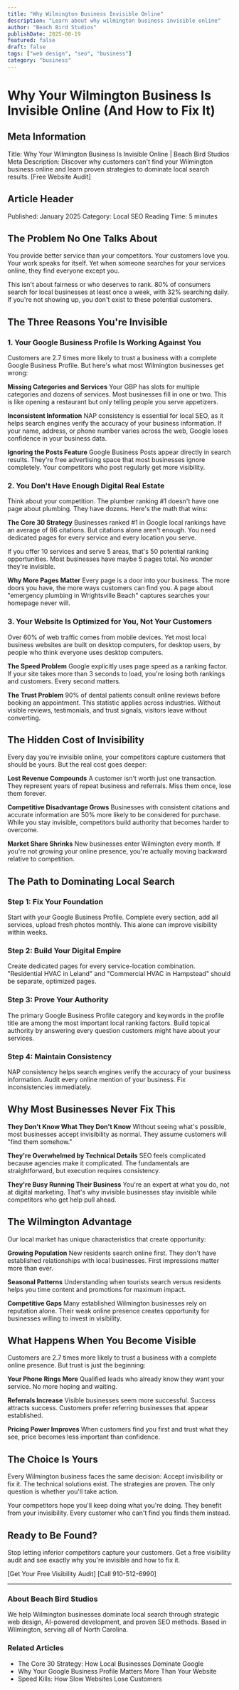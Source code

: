 ```yaml
---
title: "Why Wilmington Business Invisible Online"
description: "Learn about why wilmington business invisible online"
author: "Beach Bird Studios"
publishDate: 2025-08-19
featured: false
draft: false
tags: ["web design", "seo", "business"]
category: "business"
---
```


# Why Your Wilmington Business Is Invisible Online (And How to Fix It)

## Meta Information
Title: Why Your Wilmington Business Is Invisible Online | Beach Bird Studios
Meta Description: Discover why customers can't find your Wilmington business online and learn proven strategies to dominate local search results. [Free Website Audit]

## Article Header
Published: January 2025
Category: Local SEO
Reading Time: 5 minutes

## The Problem No One Talks About

You provide better service than your competitors. Your customers love you. Your work speaks for itself. Yet when someone searches for your services online, they find everyone except you.

This isn't about fairness or who deserves to rank. 80% of consumers search for local businesses at least once a week, with 32% searching daily.  If you're not showing up, you don't exist to these potential customers.

## The Three Reasons You're Invisible

### 1. Your Google Business Profile Is Working Against You

Customers are 2.7 times more likely to trust a business with a complete Google Business Profile.  But here's what most Wilmington businesses get wrong:

**Missing Categories and Services**
Your GBP has slots for multiple categories and dozens of services. Most businesses fill in one or two. This is like opening a restaurant but only telling people you serve appetizers.

**Inconsistent Information**
NAP consistency is essential for local SEO, as it helps search engines verify the accuracy of your business information.  If your name, address, or phone number varies across the web, Google loses confidence in your business data.

**Ignoring the Posts Feature**
Google Business Posts appear directly in search results. They're free advertising space that most businesses ignore completely. Your competitors who post regularly get more visibility.

### 2. You Don't Have Enough Digital Real Estate

Think about your competition. The plumber ranking #1 doesn't have one page about plumbing. They have dozens. Here's the math that wins:

**The Core 30 Strategy**
Businesses ranked #1 in Google local rankings have an average of 86 citations.  But citations alone aren't enough. You need dedicated pages for every service and every location you serve.

If you offer 10 services and serve 5 areas, that's 50 potential ranking opportunities. Most businesses have maybe 5 pages total. No wonder they're invisible.

**Why More Pages Matter**
Every page is a door into your business. The more doors you have, the more ways customers can find you. A page about "emergency plumbing in Wrightsville Beach" captures searches your homepage never will.

### 3. Your Website Is Optimized for You, Not Your Customers

Over 60% of web traffic comes from mobile devices.  Yet most local business websites are built on desktop computers, for desktop users, by people who think everyone uses desktop computers.

**The Speed Problem**
Google explicitly uses page speed as a ranking factor. If your site takes more than 3 seconds to load, you're losing both rankings and customers. Every second matters.

**The Trust Problem**
90% of dental patients consult online reviews before booking an appointment.  This statistic applies across industries. Without visible reviews, testimonials, and trust signals, visitors leave without converting.

## The Hidden Cost of Invisibility

Every day you're invisible online, your competitors capture customers that should be yours. But the real cost goes deeper:

**Lost Revenue Compounds**
A customer isn't worth just one transaction. They represent years of repeat business and referrals. Miss them once, lose them forever.

**Competitive Disadvantage Grows**
Businesses with consistent citations and accurate information are 50% more likely to be considered for purchase.  While you stay invisible, competitors build authority that becomes harder to overcome.

**Market Share Shrinks**
New businesses enter Wilmington every month. If you're not growing your online presence, you're actually moving backward relative to competition.

## The Path to Dominating Local Search

### Step 1: Fix Your Foundation
Start with your Google Business Profile. Complete every section, add all services, upload fresh photos monthly. This alone can improve visibility within weeks.

### Step 2: Build Your Digital Empire
Create dedicated pages for every service-location combination. "Residential HVAC in Leland" and "Commercial HVAC in Hampstead" should be separate, optimized pages.

### Step 3: Prove Your Authority
The primary Google Business Profile category and keywords in the profile title are among the most important local ranking factors.  Build topical authority by answering every question customers might have about your services.

### Step 4: Maintain Consistency
NAP consistency helps search engines verify the accuracy of your business information.  Audit every online mention of your business. Fix inconsistencies immediately.

## Why Most Businesses Never Fix This

**They Don't Know What They Don't Know**
Without seeing what's possible, most businesses accept invisibility as normal. They assume customers will "find them somehow."

**They're Overwhelmed by Technical Details**
SEO feels complicated because agencies make it complicated. The fundamentals are straightforward, but execution requires consistency.

**They're Busy Running Their Business**
You're an expert at what you do, not at digital marketing. That's why invisible businesses stay invisible while competitors who get help pull ahead.

## The Wilmington Advantage

Our local market has unique characteristics that create opportunity:

**Growing Population**
New residents search online first. They don't have established relationships with local businesses. First impressions matter more than ever.

**Seasonal Patterns**
Understanding when tourists search versus residents helps you time content and promotions for maximum impact.

**Competitive Gaps**
Many established Wilmington businesses rely on reputation alone. Their weak online presence creates opportunity for businesses willing to invest in visibility.

## What Happens When You Become Visible

Customers are 2.7 times more likely to trust a business with a complete online presence.  But trust is just the beginning:

**Your Phone Rings More**
Qualified leads who already know they want your service. No more hoping and waiting.

**Referrals Increase**
Visible businesses seem more successful. Success attracts success. Customers prefer referring businesses that appear established.

**Pricing Power Improves**
When customers find you first and trust what they see, price becomes less important than confidence.

## The Choice Is Yours

Every Wilmington business faces the same decision: Accept invisibility or fix it. The technical solutions exist. The strategies are proven. The only question is whether you'll take action.

Your competitors hope you'll keep doing what you're doing. They benefit from your invisibility. Every customer who can't find you finds them instead.

## Ready to Be Found?

Stop letting inferior competitors capture your customers. Get a free visibility audit and see exactly why you're invisible and how to fix it.

[Get Your Free Visibility Audit] [Call 910-512-6990]

---

### About Beach Bird Studios
We help Wilmington businesses dominate local search through strategic web design, AI-powered development, and proven SEO methods. Based in Wilmington, serving all of North Carolina.

### Related Articles
- The Core 30 Strategy: How Local Businesses Dominate Google
- Why Your Google Business Profile Matters More Than Your Website
- Speed Kills: How Slow Websites Lose Customers